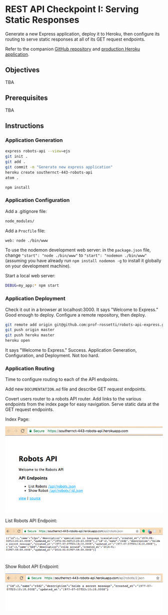 # REST API Checkpoint I: Serving Static Responses

Generate a new Express application, deploy it to Heroku, then configure its routing to serve static responses at all of its GET request endpoints.

Refer to the companion [GitHub repository](https://github.com/prof-rossetti/robots-api-express/) and [production Heroku application](https://southernct-443-robots-api.herokuapp.com/).

## Objectives

TBA

## Prerequisites

TBA

## Instructions

### Application Generation

```` sh
express robots-api --view=ejs
git init .
git add .
git commit -m "Generate new express application"
heroku create southernct-443-robots-api
atom .
````

```` sh
npm install
````

### Application Configuration

Add a .gitignore file:

```` sh
node_modules/
````

Add a `Procfile` file:

```` sh
web: node ./bin/www
````

To use the nodemon development web server: in the `package.json` file, change `"start": "node ./bin/www"` to `"start": "nodemon ./bin/www"` (assuming you have already run `npm install nodemon -g` to install it globally on your development machine).

Start a local web server:

```` sh
DEBUG=my_app:* npm start
````

### Application Deployment

Check it out in a browser at localhost:3000. It says "Welcome to Express." Good enough to deploy. Configure a remote repository, then deploy.

```` sh
git remote add origin git@github.com:prof-rossetti/robots-api-express.git
git push origin master
git push heroku master
heroku open
````

It says "Welcome to Express." Success. Application Generation, Configuration, and Deployment. Not too hard.

### Application Routing

Time to configure routing to each of the API endpoints.

Add new `DOCUMENTATION.md` file and describe GET request endpoints.

Covert users router to a robots API router. Add links to the various endpoints from the index page for easy navigation. Serve static data at the GET request endpoints.

Index Page:

![A homepage with a welcome heading and some links to various API endpoints](index-page.png)

List Robots API Endpoint:

![A JSON response containing an array of robot objects.](list-robots-endpoint.png)

Show Robot API Endpoint:

![A JSON response containing a robot object.](show-robot-endpoint.png)
